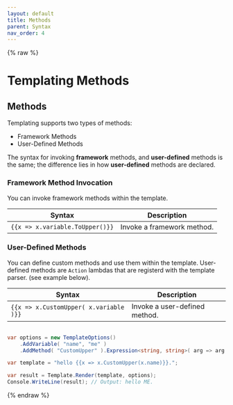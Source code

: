 ```yaml
---
layout: default
title: Methods
parent: Syntax
nav_order: 4
---
```

{% raw %}
# Templating Methods

## Methods

Templating supports two types of methods:

- Framework Methods
- User-Defined Methods

The syntax for invoking **framework** methods, and **user-defined** methods is the same; the difference lies in how **user-defined** methods are declared.

### Framework Method Invocation

You can invoke framework methods within the template. 

| Syntax                                | Description                                
|---------------------------------------|---------------------------------
| `{{x => x.variable.ToUpper()}}`       | Invoke a framework method.           

### User-Defined Methods

You can define custom methods and use them within the template. User-defined methods are `Action` lambdas that are registerd with the template parser.
(see example below).

| Syntax                                | Description
|---------------------------------------|------------
| `{{x => x.CustomUpper( x.variable )}}`| Invoke a user-defined method. 

```csharp

var options = new TemplateOptions()
    .AddVariable( "name", "me" )
    .AddMethod( "CustomUpper" ).Expression<string, string>( arg => arg.ToUpper() ) ;

var template = "hello {{x => x.CustomUpper(x.name)}}.";

var result = Template.Render(template, options);
Console.WriteLine(result); // Output: hello ME.
```
{% endraw %}